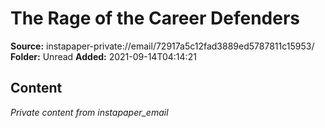 # The Rage of the Career Defenders

**Source:** instapaper-private://email/72917a5c12fad3889ed5787811c15953/
**Folder:** Unread
**Added:** 2021-09-14T04:14:21




## Content
*Private content from instapaper_email*
